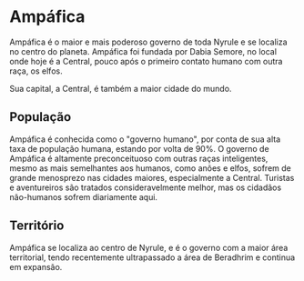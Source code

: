 # Ampáfica

Ampáfica é o maior e mais poderoso governo de toda Nyrule e se localiza no centro do planeta. Ampáfica foi fundada por Dabia Semore, no local onde hoje é a Central, pouco após o primeiro contato humano com outra raça, os elfos.

Sua capital, a Central, é também a maior cidade do mundo.

## População

Ampáfica é conhecida como o "governo humano", por conta de sua alta taxa de população humana, estando por volta de 90%. O governo de Ampáfica é altamente preconceituoso com outras raças inteligentes, mesmo as mais semelhantes aos humanos, como anões e elfos, sofrem de grande menosprezo nas cidades maiores, especialmente a Central. Turistas e aventureiros são tratados consideravelmente melhor, mas os cidadãos não-humanos sofrem diariamente aqui.

## Território

Ampáfica se localiza ao centro de Nyrule, e é o governo com a maior área territorial, tendo recentemente ultrapassado a área de Beradhrim e continua em expansão.
